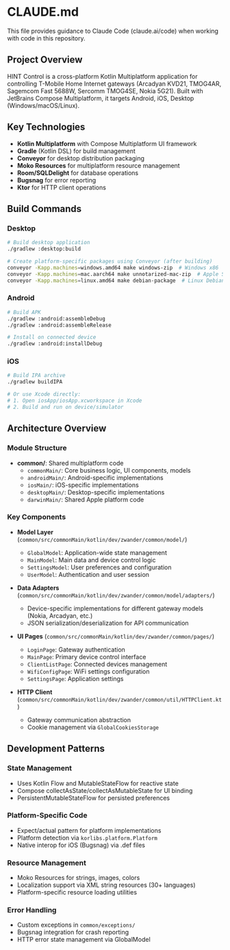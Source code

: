 # CLAUDE.md

This file provides guidance to Claude Code (claude.ai/code) when working with code in this repository.

## Project Overview
HINT Control is a cross-platform Kotlin Multiplatform application for controlling T-Mobile Home Internet gateways (Arcadyan KVD21, TMOG4AR, Sagemcom Fast 5688W, Sercomm TMOG4SE, Nokia 5G21). Built with JetBrains Compose Multiplatform, it targets Android, iOS, Desktop (Windows/macOS/Linux).

## Key Technologies
- **Kotlin Multiplatform** with Compose Multiplatform UI framework
- **Gradle** (Kotlin DSL) for build management
- **Conveyor** for desktop distribution packaging
- **Moko Resources** for multiplatform resource management
- **Room/SQLDelight** for database operations
- **Bugsnag** for error reporting
- **Ktor** for HTTP client operations

## Build Commands

### Desktop
```bash
# Build desktop application
./gradlew :desktop:build

# Create platform-specific packages using Conveyor (after building)
conveyor -Kapp.machines=windows.amd64 make windows-zip  # Windows x86
conveyor -Kapp.machines=mac.aarch64 make unnotarized-mac-zip  # Apple Silicon Mac
conveyor -Kapp.machines=linux.amd64 make debian-package  # Linux Debian
```

### Android
```bash
# Build APK
./gradlew :android:assembleDebug
./gradlew :android:assembleRelease

# Install on connected device
./gradlew :android:installDebug
```

### iOS
```bash
# Build IPA archive
./gradlew buildIPA

# Or use Xcode directly:
# 1. Open iosApp/iosApp.xcworkspace in Xcode
# 2. Build and run on device/simulator
```

## Architecture Overview

### Module Structure
- **common/**: Shared multiplatform code
  - `commonMain/`: Core business logic, UI components, models
  - `androidMain/`: Android-specific implementations
  - `iosMain/`: iOS-specific implementations  
  - `desktopMain/`: Desktop-specific implementations
  - `darwinMain/`: Shared Apple platform code

### Key Components
- **Model Layer** (`common/src/commonMain/kotlin/dev/zwander/common/model/`)
  - `GlobalModel`: Application-wide state management
  - `MainModel`: Main data and device control logic
  - `SettingsModel`: User preferences and configuration
  - `UserModel`: Authentication and user session

- **Data Adapters** (`common/src/commonMain/kotlin/dev/zwander/common/model/adapters/`)
  - Device-specific implementations for different gateway models (Nokia, Arcadyan, etc.)
  - JSON serialization/deserialization for API communication

- **UI Pages** (`common/src/commonMain/kotlin/dev/zwander/common/pages/`)
  - `LoginPage`: Gateway authentication
  - `MainPage`: Primary device control interface
  - `ClientListPage`: Connected devices management
  - `WifiConfigPage`: WiFi settings configuration
  - `SettingsPage`: Application settings

- **HTTP Client** (`common/src/commonMain/kotlin/dev/zwander/common/util/HTTPClient.kt`)
  - Gateway communication abstraction
  - Cookie management via `GlobalCookiesStorage`

## Development Patterns

### State Management
- Uses Kotlin Flow and MutableStateFlow for reactive state
- Compose collectAsState/collectAsMutableState for UI binding
- PersistentMutableStateFlow for persisted preferences

### Platform-Specific Code
- Expect/actual pattern for platform implementations
- Platform detection via `korlibs.platform.Platform`
- Native interop for iOS (Bugsnag) via .def files

### Resource Management
- Moko Resources for strings, images, colors
- Localization support via XML string resources (30+ languages)
- Platform-specific resource loading utilities

### Error Handling
- Custom exceptions in `common/exceptions/`
- Bugsnag integration for crash reporting
- HTTP error state management via GlobalModel